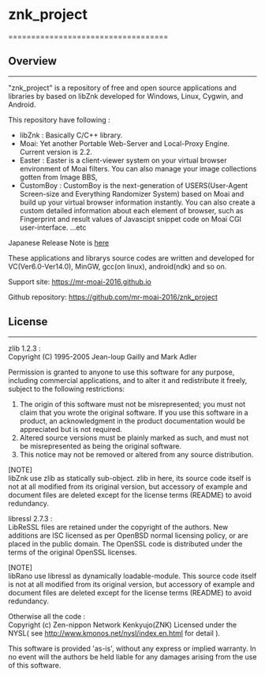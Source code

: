 # znk_project
===================================

## Overview
-----------------------------------

"znk_project" is a repository of free and open source applications and libraries by based on libZnk
developed for Windows, Linux, Cygwin, and Android. 

This repository have following :  
* libZnk : Basically C/C++ library.  
* Moai: Yet another Portable Web-Server and  Local-Proxy Engine.  
  Current version is 2.2.  
* Easter : Easter is a client-viewer system on your virtual browser environment of Moai filters.
  You can also manage your image collections gotten from Image BBS,
* CustomBoy : CustomBoy is the next-generation of USERS(User-Agent Screen-size and Everything Randomizer System)
  based on Moai and build up your virtual browser information instantly.
  You can also create a custom detailed information about each element of browser,
  such as Fingerprint and result values of Javascipt snippet code on Moai CGI user-interface.
...etc  

Japanese Release Note is [here][1]

These applications and librarys source codes are written and developed for VC(Ver6.0-Ver14.0),
MinGW, gcc(on linux), android(ndk) and so on.  

Support site: 
https://mr-moai-2016.github.io

Github repository: 
https://github.com/mr-moai-2016/znk_project


## License
-----------------------------------

zlib 1.2.3 :   
  Copyright (C) 1995-2005 Jean-loup Gailly and Mark Adler  

  Permission is granted to anyone to use this software for any purpose,
  including commercial applications, and to alter it and redistribute it
  freely, subject to the following restrictions:

  1. The origin of this software must not be misrepresented; you must not
     claim that you wrote the original software. If you use this software
     in a product, an acknowledgment in the product documentation would be
     appreciated but is not required.
  2. Altered source versions must be plainly marked as such, and must not be
     misrepresented as being the original software.
  3. This notice may not be removed or altered from any source distribution.

  [NOTE]  
  libZnk use zlib as statically sub-object.
  zlib in here, its source code itself is not at all modified from its original version,
  but accessory of example and document files are deleted except for the license terms
  (README) to avoid redundancy.

libressl 2.7.3 :   
  LibReSSL files are retained under the copyright of the authors.
  New additions are ISC licensed as per OpenBSD normal licensing policy, or are placed in the public domain. 
  The OpenSSL code is distributed under the terms of the original OpenSSL licenses.

  [NOTE]  
  libRano use libressl as dynamically loadable-module.
  This source code itself is not at all modified from its original version,
  but accessory of example and document files are deleted except for the license terms
  (README) to avoid redundancy.

Otherwise all the code :  
  Copyright (c) Zen-nippon Network Kenkyujo(ZNK)
  Licensed under the NYSL( see http://www.kmonos.net/nysl/index.en.html for detail ).


This software is provided 'as-is', without any express or implied warranty.
In no event will the authors be held liable for any damages arising
from the use of this software.


[1]: https://github.com/mr-moai-2016/znk_project/blob/master/src/ReleaseNote.md
